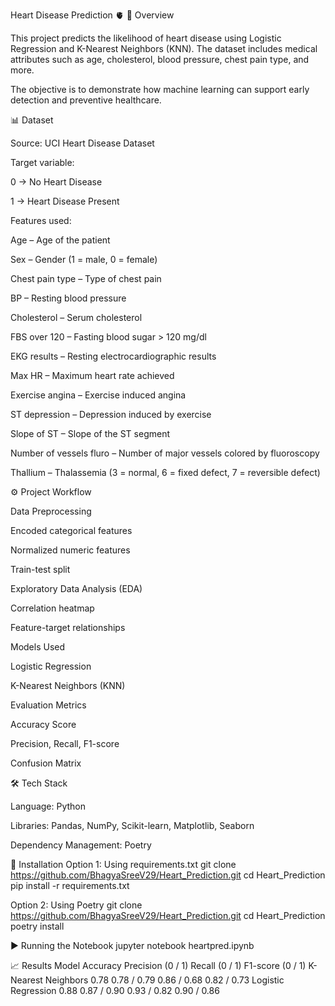 Heart Disease Prediction 🫀
📌 Overview

This project predicts the likelihood of heart disease using Logistic Regression and K-Nearest Neighbors (KNN).
The dataset includes medical attributes such as age, cholesterol, blood pressure, chest pain type, and more.

The objective is to demonstrate how machine learning can support early detection and preventive healthcare.

📊 Dataset

Source: UCI Heart Disease Dataset

Target variable:

0 → No Heart Disease

1 → Heart Disease Present

Features used:

Age – Age of the patient

Sex – Gender (1 = male, 0 = female)

Chest pain type – Type of chest pain

BP – Resting blood pressure

Cholesterol – Serum cholesterol

FBS over 120 – Fasting blood sugar > 120 mg/dl

EKG results – Resting electrocardiographic results

Max HR – Maximum heart rate achieved

Exercise angina – Exercise induced angina

ST depression – Depression induced by exercise

Slope of ST – Slope of the ST segment

Number of vessels fluro – Number of major vessels colored by fluoroscopy

Thallium – Thalassemia (3 = normal, 6 = fixed defect, 7 = reversible defect)

⚙️ Project Workflow

Data Preprocessing

Encoded categorical features

Normalized numeric features

Train-test split

Exploratory Data Analysis (EDA)

Correlation heatmap

Feature-target relationships

Models Used

Logistic Regression

K-Nearest Neighbors (KNN)

Evaluation Metrics

Accuracy Score

Precision, Recall, F1-score

Confusion Matrix

🛠️ Tech Stack

Language: Python

Libraries: Pandas, NumPy, Scikit-learn, Matplotlib, Seaborn

Dependency Management: Poetry

🚀 Installation
Option 1: Using requirements.txt
git clone https://github.com/BhagyaSreeV29/Heart_Prediction.git
cd Heart_Prediction
pip install -r requirements.txt

Option 2: Using Poetry
git clone https://github.com/BhagyaSreeV29/Heart_Prediction.git
cd Heart_Prediction
poetry install

▶️ Running the Notebook
jupyter notebook heartpred.ipynb

📈 Results
Model	Accuracy	Precision (0 / 1)	Recall (0 / 1)	F1-score (0 / 1)
K-Nearest Neighbors	0.78	0.78 / 0.79	0.86 / 0.68	0.82 / 0.73
Logistic Regression	0.88	0.87 / 0.90	0.93 / 0.82	0.90 / 0.86

